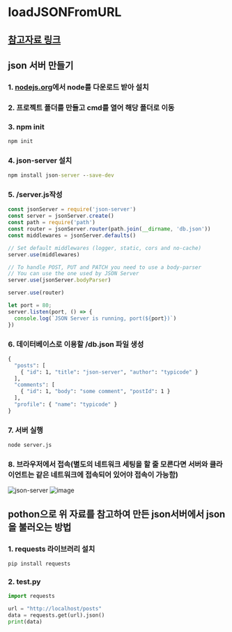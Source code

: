 # loadJSONFromURL

## [참고자료 링크](https://min9nim.github.io/2018/10/json-server/)

## json 서버 만들기
### 1. [nodejs.org](https://nodejs.org/ko/download/)에서 node를 다운로드 받아 설치
### 2. 프로젝트 폴더를 만들고 cmd를 열어 해당 폴더로 이동
### 3. npm init
```cmd
npm init 
```
### 4. json-server 설치
```cmd
npm install json-server --save-dev
```
### 5. /server.js작성
```javascript
const jsonServer = require('json-server')
const server = jsonServer.create()
const path = require('path')
const router = jsonServer.router(path.join(__dirname, 'db.json'))
const middlewares = jsonServer.defaults()

// Set default middlewares (logger, static, cors and no-cache)
server.use(middlewares)

// To handle POST, PUT and PATCH you need to use a body-parser
// You can use the one used by JSON Server
server.use(jsonServer.bodyParser)

server.use(router)

let port = 80;
server.listen(port, () => {
  console.log(`JSON Server is running, port(${port})`)
})
```
### 6. 데이터베이스로 이용할 /db.json 파일 생성
```cmd
{
  "posts": [
    { "id": 1, "title": "json-server", "author": "typicode" }
  ],
  "comments": [
    { "id": 1, "body": "some comment", "postId": 1 }
  ],
  "profile": { "name": "typicode" }
}
```
### 7. 서버 실행
```cmd
node server.js
```
### 8. 브라우저에서 접속(별도의 네트워크 세팅을 할 줄 모른다면 서버와 클라이언트는 같은 네트워크에 접속되어 있어야 접속이 가능함)
![json-server](https://user-images.githubusercontent.com/13882302/207355609-3b369a0c-8838-468e-8121-fe99b20d90a7.png)
![image](https://user-images.githubusercontent.com/13882302/207355742-af365e04-f523-4ae7-9226-c577d38689e0.png)


## pothon으로 위 자료를 참고하여 만든 json서버에서 json을 불러오는 방법
### 1. requests 라이브러리 설치
```python
pip install requests
```

### 2. test.py
```python
import requests

url = "http://localhost/posts"
data = requests.get(url).json()
print(data)
```
